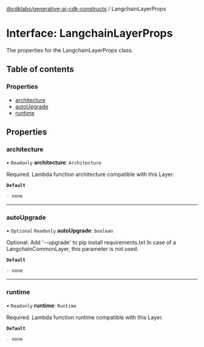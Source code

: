 [@cdklabs/generative-ai-cdk-constructs](../README.md) / LangchainLayerProps

# Interface: LangchainLayerProps

The properties for the LangchainLayerProps class.

## Table of contents

### Properties

- [architecture](LangchainLayerProps.md#architecture)
- [autoUpgrade](LangchainLayerProps.md#autoupgrade)
- [runtime](LangchainLayerProps.md#runtime)

## Properties

### architecture

• `Readonly` **architecture**: `Architecture`

Required. Lambda function architecture compatible with this Layer.

**`Default`**

```ts
- none
```

___

### autoUpgrade

• `Optional` `Readonly` **autoUpgrade**: `boolean`

Optional: Add '--upgrade' to pip install requirements.txt
In case of a LangchainCommonLayer, this parameter is not used.

**`Default`**

```ts
- none
```

___

### runtime

• `Readonly` **runtime**: `Runtime`

Required. Lambda function runtime compatible with this Layer.

**`Default`**

```ts
- none
```
